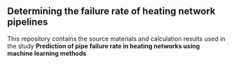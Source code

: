 ## Determining the failure rate of heating network pipelines

This repository contains the source materials and calculation results used in the study **Prediction of pipe failure rate in heating networks using machine learning methods**